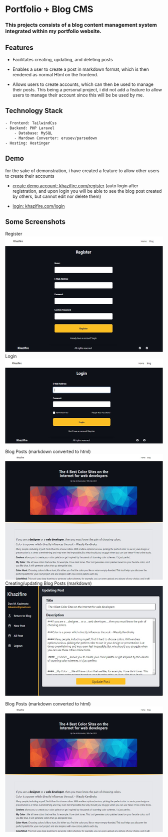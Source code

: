 # Portfolio + Blog CMS
### This projects consists of a blog content management system integrated within my portfolio website. 

## Features

- Facilitates creating, updating, and deleting posts

- Enables a user to create a post in markdown format, which is then rendered as normal Html on the frontend.

- Allows users to create accounts, which can then be used to manage their posts. This being a personal project, i did not add a feature to allow users to manage their account since this will be be used by me.

## Technology Stack
```
- Frontend: TailwindCss
- Backend: PHP Laravel
    - Database: MySQL
    - Mardown Converter: erusev/parsedown
- Hosting: Hostinger
```
## Demo
for the sake of demonstration, i have created a feature to allow other users to create their accounts
- [create demo account: khazifire.com/register](https://khazifire.com/register)  (auto login after registration, and upon login you will be able to see the blog post created by others, but cannot edit nor delete them)

- [login: khazifire.com/login](https://khazifire.com/register)


## Some Screenshots
Register
<br>
<img src="./images/other/register.jpg" height="370">
<br>
Login
<br>
<img src="./images/other/login.jpg" height="270">
<br>

Blog Posts (markdown converted to html)
<br>
<img src="./images/other/post.jpg" height="400">
<br>
Creating/updating Blog Posts (markdown)
<br>
<img src="./images/other/updating .jpg" height="350">
<br>

Blog Posts (markdown converted to html)
<br>
<img src="./images/other/post.jpg" height="400">






